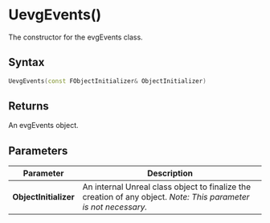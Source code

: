# UevgEvents()
The constructor for the evgEvents class.  

## Syntax
```cpp
UevgEvents(const FObjectInitializer& ObjectInitializer)
```

## Returns
An evgEvents object.  

## Parameters
|Parameter  |Description                                                                                                                    |
|-----------|-------------------------------------------------------------------------------------------------------------------------------|
|**ObjectInitializer**  |An internal Unreal class object to finalize the creation of any object. *Note: This parameter is not necessary.*   |